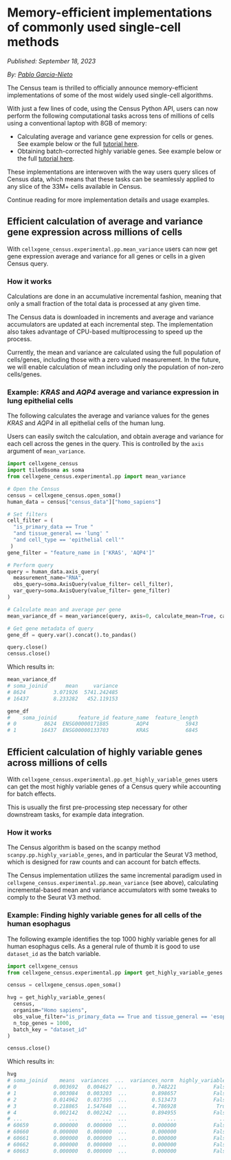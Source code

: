 # Memory-efficient implementations of commonly used single-cell methods

*Published:* *September 18, 2023*

*By:* *[Pablo Garcia-Nieto](pgarcia-nieto@chanzuckerberg.com)*

The Census team is thrilled to officially announce memory-efficient implementations of some of the most widely used single-cell algorithms.

With just a few lines of code, using the Census Python API, users can now perform the following computational tasks across tens of millions of cells using a conventional laptop with 8GB of memory:

* Calculating average and variance gene expression for cells or genes. See example below or the full [tutorial here](../../notebooks/experimental/mean_variance.ipynb).
* Obtaining batch-corrected highly variable genes.  See example below or the full [tutorial here](../../notebooks/experimental/highly_variable_genes).

These implementations are interwoven with the way users query slices of Census data, which means that these tasks can be seamlessly applied to any slice of the 33M+ cells available in Census.

Continue reading for more implementation details and usage examples.

## Efficient calculation of average and variance gene expression across millions of cells

With `cellxgene_census.experimental.pp.mean_variance` users can now get gene expression average and variance for all genes or cells in a given Census query.

### How it works

Calculations are done in an accumulative incremental fashion, meaning that only a small fraction of the total data is processed at any given time.

The Census data is downloaded in increments and average and variance accumulators are updated at each incremental step. The implementation also takes advantage of CPU-based multiprocessing to speed up the process.

Currently, the mean and variance are calculated using the full population of cells/genes, including those with a zero valued measurement. In the future, we will enable calculation of mean including only the population of non-zero cells/genes.

### Example: *KRAS* and *AQP4* average and variance expression in lung epithelial cells

The following calculates the average and variance values for the genes *KRAS* and *AQP4* in all epithelial cells of the human lung.

Users can easily switch the calculation, and obtain average and variance for each cell across the genes in the query. This is controlled by the `axis` argument of `mean_variance`.

```python
import cellxgene_census
import tiledbsoma as soma
from cellxgene_census.experimental.pp import mean_variance

# Open the Census
census = cellxgene_census.open_soma()
human_data = census["census_data"]["homo_sapiens"]

# Set filters
cell_filter = (
  "is_primary_data == True "
  "and tissue_general == 'lung' "
  "and cell_type == 'epithelial cell'"
 )
gene_filter = "feature_name in ['KRAS', 'AQP4']"

# Perform query
query = human_data.axis_query(
  measurement_name="RNA",
  obs_query=soma.AxisQuery(value_filter= cell_filter),
  var_query=soma.AxisQuery(value_filter= gene_filter)
)

# Calculate mean and average per gene
mean_variance_df = mean_variance(query, axis=0, calculate_mean=True, calculate_variance=True)

# Get gene metadata of query
gene_df = query.var().concat().to_pandas()

query.close()
census.close()
```

Which results in:

```python
mean_variance_df
# soma_joinid      mean     variance
# 8624         3.071926  5741.242485
# 16437        8.233282   452.119153

gene_df
#    soma_joinid       feature_id feature_name  feature_length
# 0         8624  ENSG00000171885         AQP4            5943
# 1        16437  ENSG00000133703         KRAS            6845
```

## Efficient calculation of highly variable genes across millions of cells

With `cellxgene_census.experimental.pp.get_highly_variable_genes` users can get the most highly variable genes of a Census query while accounting for batch effects.

This is usually the first pre-processing step necessary for other downstream tasks, for example data integration.

### How it works

The Census algorithm is based on the scanpy method `scanpy.pp.highly_variable_genes`, and in particular the Seurat V3 method, which is designed for raw counts and can account for batch effects.

The Census implementation utilizes the same incremental paradigm used in `cellxgene_census.experimental.pp.mean_variance` (see above), calculating incremental-based mean and variance accumulators with some tweaks to comply to the Seurat V3 method.

### Example: Finding highly variable genes for all cells of the human esophagus

The following example identifies the top 1000 highly variable genes for all human esophagus cells. As a general rule of thumb it is good to use `dataset_id` as the batch variable.

```python
import cellxgene_census
from cellxgene_census.experimental.pp import get_highly_variable_genes

census = cellxgene_census.open_soma()

hvg = get_highly_variable_genes(
  census,
  organism="Homo sapiens",
  obs_value_filter="is_primary_data == True and tissue_general == 'esophagus'",
  n_top_genes = 1000,
  batch_key = "dataset_id"
)

census.close()
```

Which results in:

```python
hvg
# soma_joinid    means  variances  ...  variances_norm  highly_variable
# 0            0.003692   0.004627  ...        0.748221            False
# 1            0.003084   0.003203  ...        0.898657            False
# 2            0.014962   0.037395  ...        0.513473            False
# 3            0.218865   1.547648  ...        4.786928             True
# 4            0.002142   0.002242  ...        0.894955            False
# ...               ...        ...  ...             ...              ...
# 60659        0.000000   0.000000  ...        0.000000            False
# 60660        0.000000   0.000000  ...        0.000000            False
# 60661        0.000000   0.000000  ...        0.000000            False
# 60662        0.000000   0.000000  ...        0.000000            False
# 60663        0.000000   0.000000  ...        0.000000            False
```
